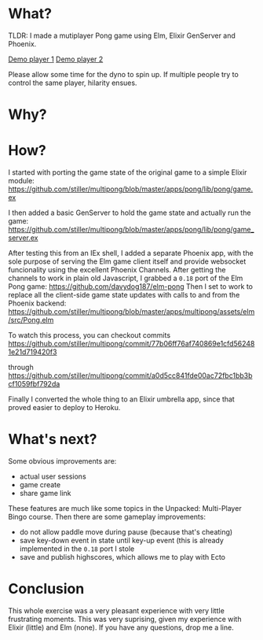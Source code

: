 # What?

TLDR: I made a mutiplayer Pong game using Elm, Elixir GenServer and Phoenix.

[Demo player 1](https://serene-basin-29878.herokuapp.com/player1)
[Demo player 2](https://serene-basin-29878.herokuapp.com/player2)

Please allow some time for the dyno to spin up. If multiple people try to control the same player, hilarity ensues.

# Why?

     
# How?

I started with porting the game state of the original game to a simple Elixir module:
https://github.com/stiller/multipong/blob/master/apps/pong/lib/pong/game.ex

I then added a basic GenServer to hold the game state and actually run the game:
https://github.com/stiller/multipong/blob/master/apps/pong/lib/pong/game_server.ex

After testing this from an IEx shell, I added a separate Phoenix app, with the sole purpose of serving the Elm game client itself and provide websocket funcionality using the excellent Phoenix Channels. After getting the channels to work in plain old Javascript, I grabbed a `0.18` port of the Elm Pong game: https://github.com/davydog187/elm-pong
Then I set to work to replace all the client-side game state updates with calls to and from the Phoenix backend:
https://github.com/stiller/multipong/blob/master/apps/multipong/assets/elm/src/Pong.elm

To watch this process, you can checkout commits 
https://github.com/stiller/multipong/commit/77b06ff76af740869e1cfd562481e21d719420f3 

through 
https://github.com/stiller/multipong/commit/a0d5cc841fde00ac72fbc1bb3bcf1059fbf792da

Finally I converted the whole thing to an Elixir umbrella app, since that proved easier to deploy to Heroku.

# What's next?

Some obvious improvements are:
- actual user sessions
- game create
- share game link

These features are much like some topics in the Unpacked: Multi-Player Bingo course.
Then there are some gameplay improvements:
- do not allow paddle move during pause (because that's cheating)
- save key-down event in state until key-up event (this is already implemented in the `0.18` port I stole
- save and publish highscores, which allows me to play with Ecto

# Conclusion

This whole exercise was a very pleasant experience with very little frustrating moments. This was very suprising, given my experience with Elixir (little) and Elm (none).
If you have any questions, drop me a line.
